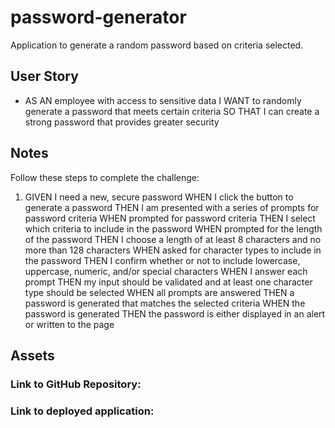# password-generator
Application to generate a random password based on criteria selected.

## User Story
* AS AN employee with access to sensitive data
I WANT to randomly generate a password that meets certain criteria
SO THAT I can create a strong password that provides greater security

## Notes

Follow these steps to complete the challenge:

1. GIVEN I need a new, secure password
WHEN I click the button to generate a password
THEN I am presented with a series of prompts for password criteria
WHEN prompted for password criteria
THEN I select which criteria to include in the password
WHEN prompted for the length of the password
THEN I choose a length of at least 8 characters and no more than 128 characters
WHEN asked for character types to include in the password
THEN I confirm whether or not to include lowercase, uppercase, numeric, and/or special characters
WHEN I answer each prompt
THEN my input should be validated and at least one character type should be selected
WHEN all prompts are answered
THEN a password is generated that matches the selected criteria
WHEN the password is generated
THEN the password is either displayed in an alert or written to the page

## Assets

### Link to GitHub Repository:


### Link to deployed application:
